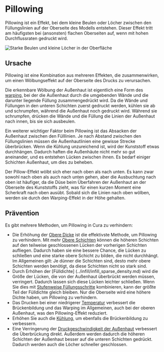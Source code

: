 Pillowing
====
Pillowing ist ein Effekt, bei dem kleine Beulen oder Löcher zwischen den Füllungslinien auf der Oberseite des Modells entstehen. Dieser Effekt tritt am häufigsten bei (ansonsten) flachen Oberseiten auf, wenn mit hohen Durchflussraten gedruckt wird.

![Starke Beulen und kleine Löcher in der Oberfläche](../../../articles/images/pillowing.jpg)

Ursache
----
Pillowing ist eine Kombination aus mehreren Effekten, die zusammenwirken, um einen Wölbungseffekt auf der Oberseite des Drucks zu verursachen.

Die erkennbare Wölbung der Außenhaut ist eigentlich eine Form des [warping](warping.md), bei der die Außenhaut durch die umgebenden Wände und die darunter liegende Füllung zusammengedrückt wird. Da die Wände und Füllungen in den unteren Schichten zuerst gedruckt werden, kühlen sie ab und schrumpfen, während die Außenhaut noch gedruckt wird. Während sie schrumpfen, drücken die Wände und die Füllung die Linien der Außenhaut nach innen, bis sie sich ausbeulen.

Ein weiterer wichtiger Faktor beim Pillowing ist das Absacken der Außenhaut zwischen den Fülllinien. Je nach Abstand zwischen den Füllungslinien müssen die Außenhautlinien eine gewisse Strecke überbrücken. Wenn die Kühlung unzureichend ist, wird der Kunststoff etwas durchhängen. Dadurch haften die Außenhäute nicht mehr so gut aneinander, und es entstehen Lücken zwischen ihnen. Es bedarf einiger Schichten Außenhaut, um dies zu beheben.

Der Pillow-Effekt wölbt sich eher nach oben als nach unten. Es kann zwar sowohl nach oben als auch nach unten gehen, aber die Ausbuchtung nach oben ist häufiger, da die Düse beim Überfahren der Außenhaut an der Oberseite des Kunststoffs zieht, was für einen kurzen Moment eine Scherkraft nach oben ausübt. Sobald sich die Linien nach oben wölben, werden sie durch den Warping-Effekt in der Höhe gehalten.

Prävention
----
Es gibt mehrere Methoden, um Pillowing in Cura zu verhindern:
* Die Erhöhung der [Obere Dicke](../top_bottom/top_thickness.md) ist die effektivste Methode, um Pillowing zu verhindern. Mit mehr [Obere Schichten](../top_bottom/top_layers.md) können die höheren Schichten auf den teilweise geschlossenen Lücken der vorherigen Schichten aufliegen. Dadurch haben sie eine bessere Chance, die Lücken zu schließen und eine starke obere Schicht zu bilden, die nicht durchhängt. Im Allgemeinen gilt: Je dünner die Schichten sind, desto mehr obere Schichten werden benötigt, da diese Schichten nicht so stark sind.
* Durch Erhöhen der [Fülldichte] (../infill/infill_sparse_density.md) wird die Größe der Lücken, die von der Außenhaut überbrückt werden müssen, verringert. Dadurch lassen sich diese Lücken leichter schließen. Wenn Sie dies mit [Stufenweise Füllungsschritte](../infill/gradual_infill_steps.md) kombinieren, kann der größte Teil der Fülldichte gleich bleiben. Nur die Oberseite wird eine höhere Dichte haben, um Pillowing zu verhindern.
* Das Drucken bei einer niedrigerer [Temperatur](../material/material_print_temperature.md) verbessert die Brückenbildung und das Warping im Allgemeinen, auch bei der oberen Außenhaut, was den Pillowing-Effekt reduziert.
* Erhöhen Sie auch die [Kühlung](../cooling/cool_fan_speed.md), um ebenfalls die Brückenbildung zu verbessern.
* Eine Verringerung der [Druckgeschwindigkeit der Außenhaut](../speed/speed_topbottom.md) verbessert die Überbrückung direkt. Außerdem werden dadurch die höheren Schichten der Außenhaut besser auf die unteren Schichten gedrückt. Dadurch werden auch die Löcher schneller geschlossen.